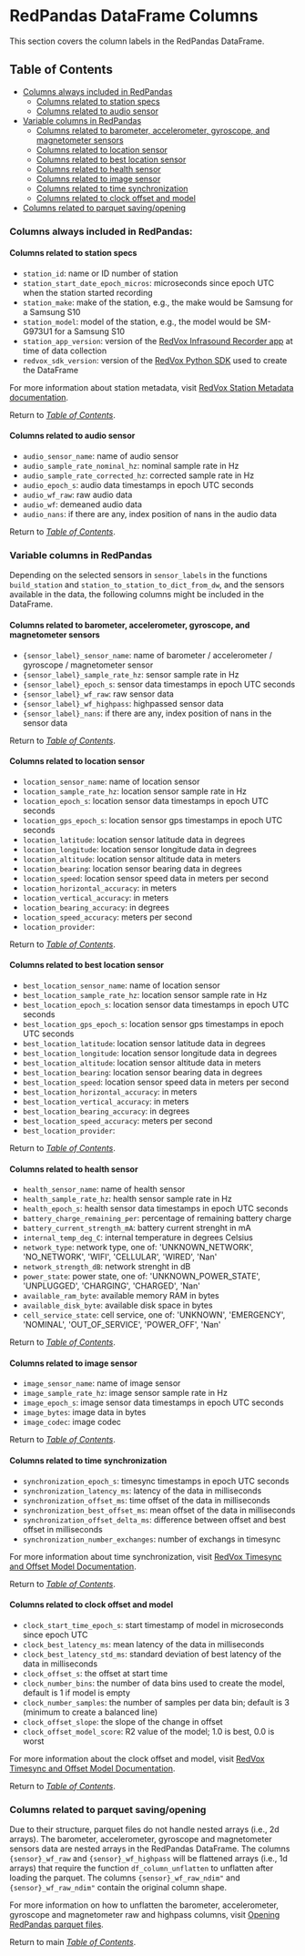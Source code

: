 # RedPandas DataFrame Columns

This section covers the column labels in the RedPandas DataFrame.

## Table of Contents

<!-- toc -->


- [Columns always included in RedPandas](#columns-always-included-in-redpandas)
    - [Columns related to station specs](#columns-related-to-station-specs)
    - [Columns related to audio sensor](#columns-related-to-audio-sensor)
- [Variable columns in RedPandas](#variable-columns-in-redpandas)
    - [Columns related to barometer, accelerometer, gyroscope, and magnetometer sensors](#columns-related-to-barometer-accelerometer-gyroscope-and-magnetometer-sensors)
    - [Columns related to location sensor](#columns-related-to-location-sensor)
    - [Columns related to best location sensor](#columns-related-to-best-location-sensor)
    - [Columns related to health sensor](#columns-related-to-health-sensor)
    - [Columns related to image sensor](#columns-related-to-image-sensor)
    - [Columns related to time synchronization](#columns-related-to-time-synchronization)
    - [Columns related to clock offset and model](#columns-related-to-clock-offset-and-model)
- [Columns related to parquet saving/opening](#columns-related-to-parquet-savingopening)

<!-- tocstop -->


### Columns always included in RedPandas:
#### Columns related to station specs
- ``station_id``: name or ID number of station
- ``station_start_date_epoch_micros``: microseconds since epoch UTC when the station started recording
- ``station_make``: make of the station, e.g., the make would be Samsung for a Samsung S10
- ``station_model``: model of the station, e.g., the model would be SM-G973U1 for a Samsung S10
- ``station_app_version``: version of the [RedVox Infrasound Recorder app](https://www.redvoxsound.com/) at time of data collection
- ``redvox_sdk_version``: version of the 
[RedVox Python SDK](https://github.com/RedVoxInc/redvox-python-sdk/tree/master/docs/python_sdk) used to create the DataFrame

For more information about station metadata, visit [RedVox Station Metadata documentation](https://github.com/RedVoxInc/redvox-python-sdk/tree/master/docs/python_sdk/data_window/station#station-metadata).

Return to _[Table of Contents](#table-of-contents)_.

#### Columns related to audio sensor

- ``audio_sensor_name``: name of audio sensor
- ``audio_sample_rate_nominal_hz``: nominal sample rate in Hz
- ``audio_sample_rate_corrected_hz``: corrected sample rate in Hz
- ``audio_epoch_s``: audio data timestamps in epoch UTC seconds
- ``audio_wf_raw``: raw audio data
- ``audio_wf``: demeaned audio data
- ``audio_nans``: if there are any, index position of nans in the audio data

Return to _[Table of Contents](#table-of-contents)_.

### Variable columns in RedPandas

Depending on the selected sensors in ``sensor_labels`` in the functions ``build_station`` and 
``station_to_station_to_dict_from_dw``, and the sensors available in the data, the following columns 
might be included in the DataFrame.


#### Columns related to barometer, accelerometer, gyroscope, and magnetometer sensors

- ``{sensor_label}_sensor_name``: name of barometer / accelerometer / gyroscope / magnetometer sensor
- ``{sensor_label}_sample_rate_hz``: sensor sample rate in Hz
- ``{sensor_label}_epoch_s``: sensor data timestamps in epoch UTC seconds
- ``{sensor_label}_wf_raw``: raw sensor data
- ``{sensor_label}_wf_highpass``: highpassed sensor data
- ``{sensor_label}_nans``: if there are any, index position of nans in the sensor data

Return to _[Table of Contents](#table-of-contents)_.

#### Columns related to location sensor

- ``location_sensor_name``: name of location sensor
- ``location_sample_rate_hz``: location sensor sample rate in Hz
- ``location_epoch_s``: location sensor data timestamps in epoch UTC seconds
- ``location_gps_epoch_s``: location sensor gps timestamps in epoch UTC seconds  
- ``location_latitude``: location sensor latitude data in degrees
- ``location_longitude``: location sensor longitude data in degrees
- ``location_altitude``: location sensor altitude data in meters
- ``location_bearing``: location sensor bearing data in degrees
- ``location_speed``: location sensor speed data in meters per second
- ``location_horizontal_accuracy``: in meters
- ``location_vertical_accuracy``: in meters
- ``location_bearing_accuracy``: in degrees
- ``location_speed_accuracy``: meters per second
- ``location_provider``: 

Return to _[Table of Contents](#table-of-contents)_.

#### Columns related to best location sensor

- ``best_location_sensor_name``: name of location sensor
- ``best_location_sample_rate_hz``: location sensor sample rate in Hz
- ``best_location_epoch_s``: location sensor data timestamps in epoch UTC seconds
- ``best_location_gps_epoch_s``: location sensor gps timestamps in epoch UTC seconds  
- ``best_location_latitude``: location sensor latitude data in degrees
- ``best_location_longitude``: location sensor longitude data in degrees
- ``best_location_altitude``: location sensor altitude data in meters
- ``best_location_bearing``: location sensor bearing data in degrees
- ``best_location_speed``: location sensor speed data in meters per second
- ``best_location_horizontal_accuracy``: in meters
- ``best_location_vertical_accuracy``: in meters
- ``best_location_bearing_accuracy``: in degrees
- ``best_location_speed_accuracy``: meters per second
- ``best_location_provider``: 

Return to _[Table of Contents](#table-of-contents)_.

#### Columns related to health sensor

- ``health_sensor_name``: name of health sensor
- ``health_sample_rate_hz``: health sensor sample rate in Hz
- ``health_epoch_s``: health sensor data timestamps in epoch UTC seconds
- ``battery_charge_remaining_per``: percentage of remaining battery charge
- ``battery_current_strength_mA``: battery current strenght in mA
- ``internal_temp_deg_C``: internal temperature in degrees Celsius
- ``network_type``: network type, one of: 'UNKNOWN_NETWORK', 'NO_NETWORK', 'WIFI', 'CELLULAR', 'WIRED', 'Nan'
- ``network_strength_dB``: network strenght in dB
- ``power_state``: power state, one of: 'UNKNOWN_POWER_STATE', 'UNPLUGGED', 'CHARGING', 'CHARGED', 'Nan'
- ``available_ram_byte``: available memory RAM in bytes
- ``available_disk_byte``: available disk space in bytes
- ``cell_service_state``: cell service, one of: 'UNKNOWN', 'EMERGENCY', 'NOMINAL', 'OUT_OF_SERVICE', 'POWER_OFF', 'Nan'

Return to _[Table of Contents](#table-of-contents)_.

#### Columns related to image sensor

- ``image_sensor_name``: name of image sensor
- ``image_sample_rate_hz``: image sensor sample rate in Hz
- ``image_epoch_s``: image sensor data timestamps in epoch UTC seconds
- ``image_bytes``: image data in bytes
- ``image_codec``: image codec

Return to _[Table of Contents](#table-of-contents)_.

#### Columns related to time synchronization

- ``synchronization_epoch_s``: timesync timestamps in epoch UTC seconds
- ``synchronization_latency_ms``: latency of the data in milliseconds
- ``synchronization_offset_ms``: time offset of the data in milliseconds
- ``synchronization_best_offset_ms``: mean offset of the data in milliseconds
- ``synchronization_offset_delta_ms``: difference between offset and best offset in milliseconds
- ``synchronization_number_exchanges``: number of exchangs in timesync

For more information about time synchronization, visit 
[RedVox Timesync and Offset Model Documentation](https://github.com/RedVoxInc/redvox-python-sdk/tree/master/docs/python_sdk/data_window/station#timesync-and-offset-model).

Return to _[Table of Contents](#table-of-contents)_.

#### Columns related to clock offset and model

- ``clock_start_time_epoch_s``: start timestamp of model in microseconds since epoch UTC
- ``clock_best_latency_ms``: mean latency of the data in milliseconds 
- ``clock_best_latency_std_ms``: standard deviation of best latency of the data in milliseconds
- ``clock_offset_s``: the offset at start time
- ``clock_number_bins``: the number of data bins used to create the model, default is 1 if model is empty
- ``clock_number_samples``: the number of samples per data bin; default is 3 (minimum to create a balanced line)
- ``clock_offset_slope``: the slope of the change in offset
- ``clock_offset_model_score``: R2 value of the model; 1.0 is best, 0.0 is worst

For more information about the clock offset and model, visit 
[RedVox Timesync and Offset Model Documentation](https://github.com/RedVoxInc/redvox-python-sdk/tree/master/docs/python_sdk/data_window/station#timesync-and-offset-model).

Return to _[Table of Contents](#table-of-contents)_.

### Columns related to parquet saving/opening

Due to their structure, parquet files do not handle nested arrays (i.e., 2d arrays). The barometer, accelerometer, gyroscope and magnetometer sensors data are 
nested arrays in the RedPandas DataFrame. The columns ``{sensor}_wf_raw`` and ``{sensor}_wf_highpass`` will be flattened arrays
(i.e., 1d arrays) that require the function ``df_column_unflatten`` to unflatten after loading the parquet. The columns ``{sensor}_wf_raw_ndim"``
and ``{sensor}_wf_raw_ndim"`` contain the original column shape.

For more information on how to unflatten the barometer, accelerometer, gyroscope and magnetometer raw and highpass columns, 
visit [Opening RedPandas parquet files](using_redpandas.md#opening-redpandas-parquet-files).


Return to main _[Table of Contents](https://github.com/RedVoxInc/redpandas/blob/master/docs/README.md)_.

